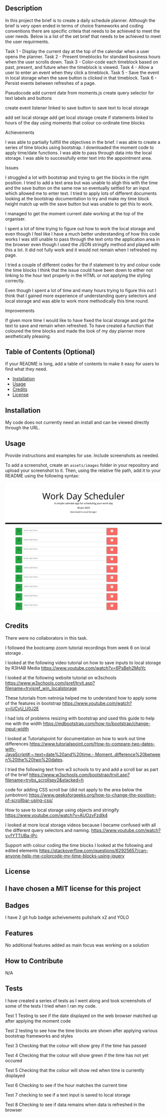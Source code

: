 # <Multi Creation of Daily Planner App>

## Description

In this project the brief is to create a daily schedule planner. Although the brief is very open ended in terms of choice frameworks and coding conventions there are specific criteia that needs to be achieved to meet the user needs. Below is a list of the set brief that needs to be achieved to meet the user requirments.

Task 1 - Display the current day at the top of the calendar when a user opens the planner.
Task 2 - Present timeblocks for standard business hours when the user scrolls down.
Task 3 - Color-code each timeblock based on past, present, and future when the timeblock is viewed.
Task 4 - Allow a user to enter an event when they click a timeblock.
Task 5 - Save the event in local storage when the save button is clicked in that timeblock.
Task 6 - Persist events between refreshes of a page.


Pseudocode
add current date from moments.js
create query selector for text labels and buttons

create event listener linked to save button to save text to local storage

add set local storage
add get local storage
create if statements linked to hours of the day using moments that colour co-ordinate time blocks 


Achievements

I was able to partially fullfill the objectives in the brief. I was able to create a series of time blocks using bootstrap. I downloaded the moment code to apply time/date functions.
I was able to pass through data into the local storage. I was able to successfully enter text into the appointment area.

Issues

I struggled a lot with bootstrap and trying to get the blocks in the right position. I tried to add a text area but was unable to aligh this with the time and the save button on the same row so eventually settled for an input which allowed me to enter text. I tried to apply lots of different documents looking at the bootstrap documentation to try and make my time block height match up with the save button but was unable to get this to work.


I managed to get the moment current date working at the top of the organiser.

I spent a lot of time trying to figure out how to work the local storage and even though I feel like I have a much better understanding of how this code works I was still unable to pass through the text onto the application area in the browser even though I used the JSON stringify method and played with this a lot. It did not fully work and it would not remain when I refreshed my page.

I tried a couple of different codes for the if statement to try and colour code the time blocks I think that the issue could have been down to either not linking to the hour text properly in the HTML or not applying the styling correctly.

Even though I spent a lot of time and many hours trying to figure this out I think that I gained more experience of understanding query selectors and local storage and was able to work more methodically this time round.

Improvements

If given more time I would like to have fixed the local storage and got the text to save and remain when refreshed. To have created a function that coloured the time blocks and made the look of my day planner more aesthetically pleasing.



 
   


## Table of Contents (Optional)

If your README is long, add a table of contents to make it easy for users to find what they need.

- [Installation](#installation)
- [Usage](#usage)
- [Credits](#credits)
- [License](#license)

## Installation

My code does not currently need an install and can be viewed directly through the URL.

## Usage

Provide instructions and examples for use. Include screenshots as needed.

To add a screenshot, create an `assets/images` folder in your repository and upload your screenshot to it. Then, using the relative file path, add it to your README using the following syntax:


<img src="/images/calendar.jpg">


## Credits

There were no collaborators in this task.


I followed the bootcamp zoom tutorial recordings from week 6 on local storage . 




<!-- Remove old links and replace with new ones as we go along -->

I looked at the following video tutorial on how to save inputs to local storage by R3HAB Media
https://www.youtube.com/watch?v=6PsBeh2MgYc


I looked at the following website tutorial on w3schools
https://www.w3schools.com/jsref/tryit.asp?filename=tryjsref_win_localstorage

These tutorials from netninja helped me to understand how to apply some of the features in bootstrap
https://www.youtube.com/watch?v=iUCyU_U0J2E

I had lots of problems resizing with bootstrap and used this guide to help me with the width
https://mdbootstrap.com/how-to/bootstrap/change-input-width


I looked at Tutorialspoint for documentation on how to work out time differences
https://www.tutorialspoint.com/How-to-compare-two-dates-with-JavaScript#:~:text=date%20and%20time.-,Moment.,difference%20between%20the%20two%20dates.

I tried the following text from w3 schools to try and add a scroll bar as part of the brief
https://www.w3schools.com/bootstrap/tryit.asp?filename=trybs_scrollspy2&stacked=h

code for adding CSS scroll bar (did not apply to the area below the jumbotron)
https://www.geeksforgeeks.org/how-to-change-the-position-of-scrollbar-using-css/

How to save to local storage using objects and stringify
https://www.youtube.com/watch?v=AUOzvFzdIk4

I looked at more local storage videos because I became confused with all the different query selectors and naming.
https://www.youtube.com/watch?v=fYTTUBa-lPc

Support with colour coding the time blocks I looked at the following and edited elements
https://stackoverflow.com/questions/62925657/can-anyone-help-me-colorcode-my-time-blocks-using-jquery


## License

I have chosen a MIT license for this project
---

## Badges

I  have 2 git hub badge acheivements pullshark x2 and YOLO

## Features

No additional features added as main focus was working on a solution

## How to Contribute

N/A

## Tests

I have created a series of tests as I went along and took screenshots of some of the tests I tried when I ran my code.

Test 1 Testing to see if the date displayed on the web browser matched up after applying the moment code

Test 2 testing to see how the time blocks are shown after applying various bootstrap frameworks and styles

Test 3 Checking that the colour will show grey if the time has passed

Test 4 Checking that the colour will show  green if the time has not yet occured 


Test 5 Checking that the colour will show  red when time is currently displayed


Test 6 Checking to see if the hour matches the current time

Test 7 checking to see if a text input is saved to local storage

Test 8 Checking to see if data remains when data is refreshed in the browser



